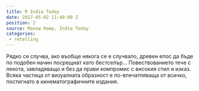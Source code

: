 ```yaml
---
title: R India Today
date: 2017-05-02 11:49:00 Z
position: 2
source: Махеш Наир, India Today
categories: 
 - retelling
---
```


Рядко се случва, ако въобще някога се е случвало, древен епос да бъде по подобен начин посрещнат като бестселър... Повествованието тече с лекота, завладяващо и без да прави компромис с високия стил и изказ. Всяка частица от визуалната образност е по-впечатляваща от всичко, постигнато в кинематографичните издания.